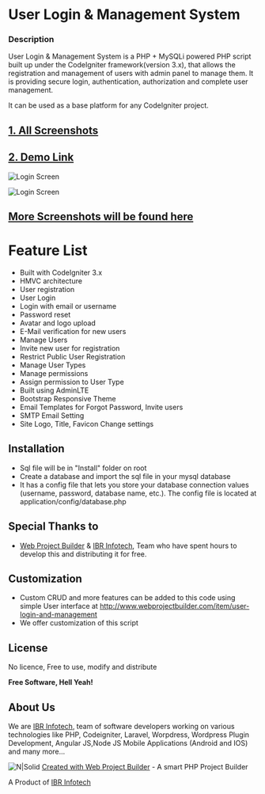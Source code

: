 # User Login & Management System

### Description

User Login & Management System is a PHP + MySQLi powered PHP script built up under the CodeIgniter framework(version 3.x), that allows the registration and management of users with admin panel to manage them. It is providing secure login, authentication, authorization and complete user management.

It can be used as a base platform for any CodeIgniter project.


## [1. All Screenshots](http://www.webprojectbuilder.com/item/user-login-and-management)

## [2. Demo Link](http://www.webprojectbuilder.com/item/user-login-and-management/live-demo/31)


![Login Screen](http://www.webprojectbuilder.com/assets/home_images/user-login-management-screenshot/1-user-login-management-login.png)

![Login Screen](http://www.webprojectbuilder.com/assets/home_images/user-login-management-screenshot/4-user-login-management-profile.png)


## [More Screenshots will be found here](http://www.webprojectbuilder.com/item/user-login-and-management)

# Feature List
- Built with CodeIgniter 3.x
- HMVC architecture
- User registration
- User Login
- Login with email or username
- Password reset
- Avatar and logo upload
- E-Mail verification for new users
- Manage Users
- Invite new user for registration
- Restrict Public User Registration
- Manage User Types
- Manage permissions
- Assign permission to User Type
- Built using AdminLTE
- Bootstrap Responsive Theme
- Email Templates for Forgot Password, Invite users
- SMTP Email Setting
- Site Logo, Title, Favicon Change settings

Installation
----
- Sql file will be in "Install" folder on root
- Create a database and import the sql file in your mysql database
- It has a config file that lets you store your database connection values (username, password, database name, etc.). The config file is located at application/config/database.php



Special Thanks to
---
- [Web Project Builder](http://www.webprojectbuilder.com/) &  [IBR Infotech](http://www.ibrinfotech.com), Team who have spent hours to develop this and distributing it for free. 


Customization
---
- Custom CRUD and more features can be added to this code using simple User interface at http://www.webprojectbuilder.com/item/user-login-and-management
- We offer customization of this script

License
----
No licence, Free to use, modify and distribute


**Free Software, Hell Yeah!**

About Us
---
We are [IBR Infotech,](http://www.ibrinfotech.com) team of software developers working on various technologies like PHP, Codeigniter, Laravel, Worpdress, Wordpress Plugin Development, Angular JS,Node JS Mobile Applications (Android and IOS) and many more...

![N|Solid](http://www.webprojectbuilder.com/assets/home_images/icon.png) [Created with Web Project Builder](http://www.webprojectbuilder.com/) - A smart PHP Project Builder

A Product of [IBR Infotech](http://www.ibrinfotech.com)
